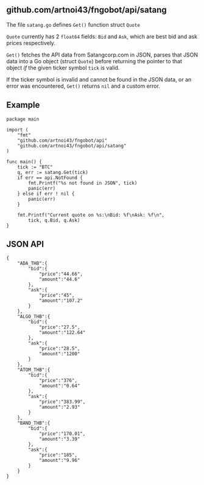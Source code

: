 ## github.com/artnoi43/fngobot/api/satang
The file `satang.go` defines `Get()` function struct `Quote`

`Quote` currently has 2 `float64` fields: `Bid` and `Ask`, which are best bid and ask prices respectively.

`Get()` fetches the API data from Satangcorp.com in JSON, parses that JSON data into a Go object (struct `Quote`) before returning the pointer to that object *if* the given ticker symbol `tick` is valid.

If the ticker symbol is invalid and cannot be found in the JSON data, or an error was encountered, `Get()` returns `nil` and a custom error.

## Example

    package main

	import (
		"fmt"
		"github.com/artnoi43/fngobot/api"
		"github.com/artnoi43/fngobot/api/satang"
	)

	func main() {
		tick := "BTC"
		q, err := satang.Get(tick)
		if err == api.NotFound {
			fmt.Printf("%s not found in JSON", tick)
			panic(err)
		} else if err ! nil {
			panic(err)
		}

		fmt.Printf("Current quote on %s:\nBid: %f\nAsk: %f\n",
			tick, q.Bid, q.Ask)
	}

## JSON API

    {
		"ADA_THB":{
			"bid":{
				"price":"44.66",
				"amount":"44.6"
			},
			"ask":{
				"price":"45",
				"amount":"107.2"
			}
		},
		"ALGO_THB":{
			"bid":{
				"price":"27.5",
				"amount":"122.64"
			},
			"ask":{
				"price":"28.5",
				"amount":"1200"
			}
		},
		"ATOM_THB":{
			"bid":{
				"price":"376",
				"amount":"0.64"
			},
			"ask":{
				"price":"383.99",
				"amount":"2.93"
			}
		},
		"BAND_THB":{
			"bid":{
				"price":"170.01",
				"amount":"3.39"
			},
			"ask":{
				"price":"185",
				"amount":"9.96"
			}
		}
	}
